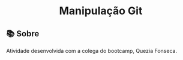 <h1 align="center">Manipulação Git</h1> 

## 📚 Sobre  <a	name="sobre"></a>
 <p align="justify">Atividade desenvolvida com a colega do bootcamp, Quezia Fonseca.</p>
 
